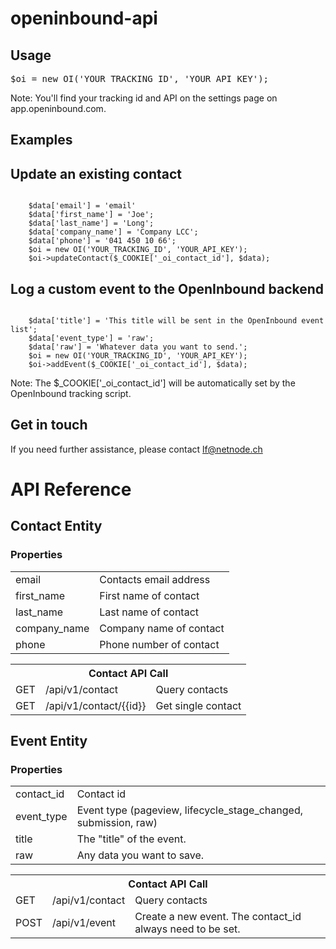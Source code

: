 # openinbound-api

## Usage ##
<pre>$oi = new OI('YOUR_TRACKING_ID', 'YOUR_API_KEY');</pre>

Note: You'll find your tracking id and API on the settings page on app.openinbound.com.

## Examples ##
## Update an existing contact ##
<code>
    $data['email'] = 'email'
    $data['first_name'] = 'Joe';
    $data['last_name'] = 'Long';
    $data['company_name'] = 'Company LCC';
    $data['phone'] = '041 450 10 66';
    $oi = new OI('YOUR_TRACKING_ID', 'YOUR_API_KEY');
    $oi->updateContact($_COOKIE['_oi_contact_id'], $data);
</code>

## Log a custom event to the OpenInbound backend ##
<code>
    $data['title'] = 'This title will be sent in the OpenInbound event list';
    $data['event_type'] = 'raw';
    $data['raw'] = 'Whatever data you want to send.';
    $oi = new OI('YOUR_TRACKING_ID', 'YOUR_API_KEY');
    $oi->addEvent($_COOKIE['_oi_contact_id'], $data);
</code>


Note: The $_COOKIE['_oi_contact_id'] will be automatically set by the OpenInbound tracking script.

## Get in touch ##
If you need further assistance, please contact lf@netnode.ch

# API Reference ###

## Contact Entity ##

### Properties ###
<table>
<tr>
<td>email</td>
<td>Contacts email address</td>
</tr>
<tr>
<td>first_name</td>
<td>First name of contact</td>
</tr>
<tr>
<td>last_name</td>
<td>Last name of contact</td>
</tr>
<tr>
<td>company_name</td>
<td>Company name of contact</td>
</tr>
<tr>
<td>phone</td>
<td>Phone number of contact</td>
</tr>
</table>


<table>
<tr>
<th colspan="3">Contact API Call</th>
<tr>
<td>GET</td>
<td>/api/v1/contact</td>
<td>Query contacts</td>
</tr>
<tr>
<td>GET</td>
<td>/api/v1/contact/{{id}}</td>
<td>Get single contact</td>
</tr>
</table>

## Event Entity ##

### Properties ###
<table>
<tr>
<td>contact_id</td>
<td>Contact id</td>
</tr>
<tr>
<td>event_type</td>
<td>Event type (pageview, lifecycle_stage_changed, submission, raw)</td>
</tr>
<tr>
<td>title</td>
<td>The "title" of the event.</td>
</tr>
<tr>
<td>raw</td>
<td>Any data you want to save.</td>
</tr>
</table>


<table>
<tr>
<th colspan="3">Contact API Call</th>
<tr>
<td>GET</td>
<td>/api/v1/contact</td>
<td>Query contacts</td>
</tr>
<tr>
<td>POST</td>
<td>/api/v1/event</td>
<td>Create a new event. The contact_id always need to be set.</td>
</tr>
</table>


